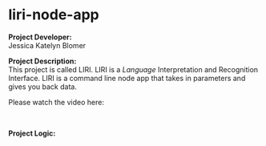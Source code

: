 # liri-node-app

<strong>Project Developer:</strong> <br/>Jessica Katelyn Blomer

<strong>Project Description:</strong> <br/>This project is called LIRI.  LIRI is a _Language_ Interpretation and Recognition Interface. LIRI is a command line node app that takes in parameters and gives you back data.<br/>


Please watch the video here:
<a href="https://drive.google.com/file/d/1jkXwW0UjCWEvGrdUM6QbDcIjX3-IHaGN/view?usp=sharing" target="_blank"></a>


<br/>

<strong>Project Logic:</strong> <br/>

